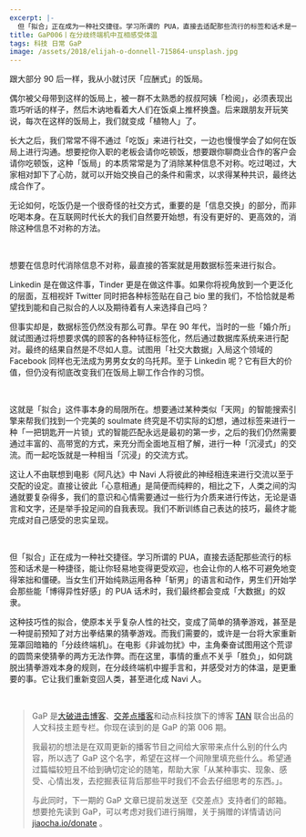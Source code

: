 ```yaml
---
excerpt: |-
  但「拟合」正在成为一种社交捷径。学习所谓的 PUA，直接去适配那些流行的标签和话术是一种捷径，能让你轻易地变得更受欢迎，也会让你的人格不可避免地变得笨拙和僵硬。当女生们开始纯熟运用各种「斩男」的语言和动作，男生们开始学会那些能「博得异性好感」的 PUA 话术时，我们最终都会变成「大数据」的奴隶。
title: GaP006丨在分歧终端机中互相感受体温
tags: 科技 日常 GaP
image: /assets/2018/elijah-o-donnell-715864-unsplash.jpg
---
```


跟大部分 90 后一样，我从小就讨厌「应酬式」的饭局。

偶尔被父母带到这样的饭局上，被一群不太熟悉的叔叔阿姨「检阅」，必须表现出乖巧听话的样子，然后木讷地看着大人们在饭桌上推杯换盏。后来跟朋友开玩笑说，每次在这样的饭局上，我们就变成「植物人」了。

长大之后，我们常常不得不通过「吃饭」来进行社交，一边也慢慢学会了如何在饭局上进行沟通。想要挖你入职的老板会请你吃顿饭，想要跟你聊商业合作的客户会请你吃顿饭，这种「饭局」的本质常常是为了消除某种信息不对称。吃过喝过，大家相对卸下了心防，就可以开始交换自己的条件和需求，以求得某种共识，最终达成合作了。

无论如何，吃饭仍是一个很奇怪的社交方式，重要的是「信息交换」的部分，而非吃喝本身。在互联网时代长大的我们自然要开始想，有没有更好的、更高效的，消除这种信息不对称的方法。

<br>

想要在信息时代消除信息不对称，最直接的答案就是用数据标签来进行拟合。

Linkedin 是在做这件事，Tinder 更是在做这件事。如果你将视角放到一个更泛化的层面，互相视奸 Twitter 同时把各种标签贴在自己 bio 里的我们，不恰恰就是希望找到能和自己拟合的人以及期待着有人来选择自己吗？

但事实却是，数据标签仍然没有那么可靠。早在 90 年代，当时的一些「婚介所」就试图通过将想要求偶的顾客的各种特征标签化，然后通过数据库系统来进行配对。最终的结果自然是不尽如人意。试图用「社交大数据」入局这个领域的 Facebook 同样也无法成为男男女女的乌托邦。至于 Linkedin 呢？它有巨大的价值，但仍没有彻底改变我们在饭局上聊工作合作的习惯。

<br>

这就是「拟合」这件事本身的局限所在。想要通过某种类似「天网」的智能搜索引擎来帮我们找到一个完美的 soulmate 终究是不切实际的幻想，通过标签来进行一种「一把钥匙开一片锁」式的智能匹配永远是最初的第一步，之后的我们仍然需要通过丰富的、高带宽的方式，来充分而全面地互相了解，进行一种「沉浸式」的交流。而一起吃饭就是一种相当「沉浸」的交流方式。

这让人不由联想到电影《阿凡达》中 Navi 人将彼此的神经相连来进行交流以至于交配的设定。直接让彼此「心意相通」是简便而纯粹的，相比之下，人类之间的沟通就要复杂得多，我们的意识和心情需要通过一些行为介质来进行传达，无论是语言和文字，还是举手投足间的自我表现。我们不断训练自己表达的技巧，最终才能完成对自己感受的忠实呈现。

<br>

但「拟合」正在成为一种社交捷径。学习所谓的 PUA，直接去适配那些流行的标签和话术是一种捷径，能让你轻易地变得更受欢迎，也会让你的人格不可避免地变得笨拙和僵硬。当女生们开始纯熟运用各种「斩男」的语言和动作，男生们开始学会那些能「博得异性好感」的 PUA 话术时，我们最终都会变成「大数据」的奴隶。

这种技巧性的拟合，使原本关乎复杂人性的社交，变成了简单的猜拳游戏，甚至是一种提前预知了对方出拳结果的猜拳游戏。而我们需要的，或许是一台将大家重新笼罩回暗箱的「分歧终端机」。在电影《非诚勿扰》中，主角秦奋试图用这个荒谬的圆筒来使猜拳的两方无法作弊。而在这里，事情的重点不关乎「胜负」，如何跳脱出猜拳游戏本身的规则，在分歧终端机中握手言和，并感受对方的体温，是更重要的事。它让我们重新变回人类，甚至进化成 Navi 人。

<br>

> GaP 是[大破进击博客](https://jesor.me/about)、[交差点播客](https://jiaocha.io/about)和动点科技旗下的博客 [TAN](https://tan.today/about/) 联合出品的人文科技主题专栏。你现在读到的是 GaP 的第 006 期。
>
> 我最初的想法是在双周更新的播客节目之间给大家带来点什么别的什么内容，所以选了 GaP 这个名字，希望在这样一个间隙里填充些什么。希望通过篇幅较短且不给到确切定论的随笔，帮助大家「从某种事实、现象、感受、心情出发，去挖掘表征背后那些平时我们不会去仔细思考的东西。」。
>
> 与此同时，下一期的 GaP 文章已提前发送至《交差点》支持者们的邮箱。想要抢先读到 GaP，可以考虑对我们进行捐赠，关于捐赠的详情请访问 [jiaocha.io/donate](https://jiaocha.io/donate) 。
